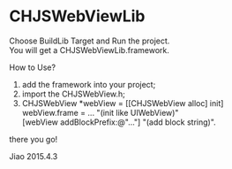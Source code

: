 # CHJSWebViewLib

Choose BuildLib Target and Run the project.<br>
You will get a CHJSWebViewLib.framework.<br>

How to Use?<br>

1.  add the framework into your project;<br>
2.  import the CHJSWebView.h;<br>
3.  CHJSWebView *webView = [[CHJSWebView alloc] init]<br>
    webView.frame = ... "(init like UIWebView)"<br>
    [webView addBlockPrefix:@"..."] "(add block string)".<br>
    
there you go!

Jiao 2015.4.3
